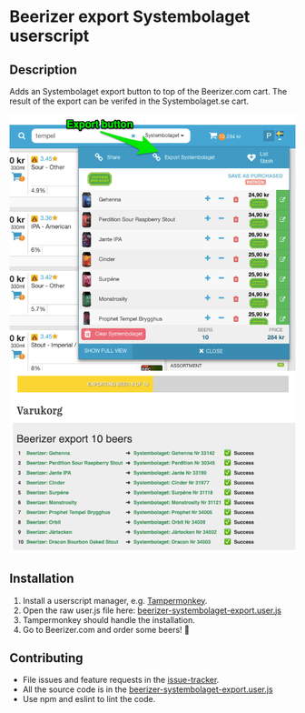 # Beerizer export Systembolaget userscript

## Description
Adds an Systembolaget export button to top of the Beerizer.com cart.
The result of the export can be verifed in the Systembolaget.se cart.

![Export button](doc/export-button.png)
![Progress of the export](doc/progress.png)
![Export result](doc/export-result.png)

## Installation
1. Install a userscript manager, e.g. [Tampermonkey](https://www.tampermonkey.net/).
1. Open the raw user.js file here: 
   [beerizer-systembolaget-export.user.js](../../raw/master/beerizer-systembolaget-export.user.js)
1. Tampermonkey should handle the installation.
1. Go to Beerizer.com and order some beers! 🍺

## Contributing
* File issues and feature requests in the [issue-tracker](/issues).
* All the source code is in the [beerizer-systembolaget-export.user.js](blob/master/beerizer-systembolaget-export.user.js)
* Use npm and eslint to lint the code.

